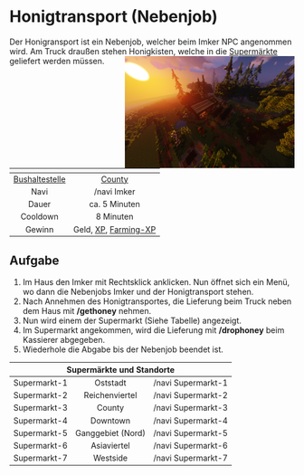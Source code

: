 # Honigtransport (Nebenjob)
Der Honigransport ist ein Nebenjob, welcher beim Imker NPC angenommen wird. Am Truck draußen stehen Honigkisten, welche in die [Supermärkte](../../pages/biz/supermarkt.md) geliefert werden müssen. <img align="right" width="300" eight="150" src="../../../assets/image/nebenjobs/Imker.png">

| <!-- --> | <!-- --> |
| :-: | :-: |
| [Bushaltestelle](../../pages/öpnv/bus.md) | [County](../../pages/gebiete/county.md) |
| Navi | /navi Imker |
| Dauer | ca. 5 Minuten |
| Cooldown | 8 Minuten |
| Gewinn | Geld, [XP](../../pages/allgemein/level.md), [Farming-XP](../../pages/skills/farming.md) |

## Aufgabe
1. Im Haus den Imker mit Rechtsklick anklicken. Nun öffnet sich ein Menü, wo dann die Nebenjobs Imker und der Honigtransport stehen.
2. Nach Annehmen des Honigtransportes, die Lieferung beim Truck neben dem Haus mit **/gethoney** nehmen.
3. Nun wird einem der Supermarkt (Siehe Tabelle) angezeigt.
4. Im Supermarkt angekommen, wird die Lieferung mit **/drophoney** beim Kassierer abgegeben.
5. Wiederhole die Abgabe bis der Nebenjob beendet ist.
   
<table>
  <thead>
    <tr>
      <th colspan=3 align="center"> Supermärkte und Standorte</th>
    </tr>
  </thead>
  <tbody>
    <tr>
      <td align="center"> Supermarkt-1 </td>
      <td align="center"> Oststadt </td>
      <td align="center"> /navi Supermarkt-1 </td>
    </tr>
    <tr>
      <td align="center"> Supermarkt-2 </td>
      <td align="center"> Reichenviertel </td>
       <td align="center"> /navi Supermarkt-2 </td>
    </tr>
     <tr>
      <td align="center"> Supermarkt-3 </td>
      <td align="center"> County </td>
        <td align="center"> /navi Supermarkt-3 </td>
    </tr>
     <tr>
      <td align="center"> Supermarkt-4 </td>
      <td align="center"> Downtown </td>
        <td align="center"> /navi Supermarkt-4 </td>
    </tr>
     <tr>
      <td align="center"> Supermarkt-5 </td>
      <td align="center"> Ganggebiet (Nord) </td>
        <td align="center"> /navi Supermarkt-5 </td>
    </tr>
     <tr>
      <td align="center"> Supermarkt-6 </td>
      <td align="center"> Asiaviertel </td>
        <td align="center"> /navi Supermarkt-6 </td>
    </tr>
     <tr>
      <td align="center"> Supermarkt-7 </td>
      <td align="center"> Westside </td>
        <td align="center"> /navi Supermarkt-7 </td>
    </tr>
  </tbody>
</table>
